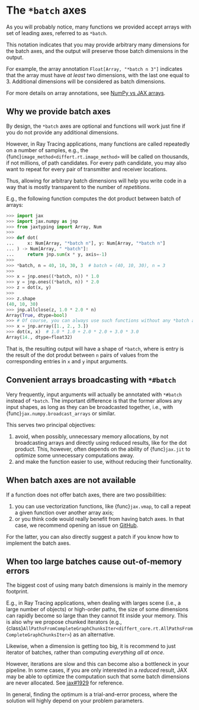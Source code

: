 # The `*batch` axes

As you will probably notice, many functions we provided accept
arrays with set of leading axes, referred to as `*batch`.

This notation indicates that you may provide arbitrary many dimensions
for the batch axes, and the output will preserve those batch dimensions
in the output.

For example, the array annotation `Float[Array, "*batch n 3"]`
indicates that the array must have *at least* two dimensions,
with the last one equal to 3. Additional dimensions will be
considered as batch dimensions.

For more details on array annotations,
see [NumPy vs JAX arrays](numpy_vs_jax.md#numpy-vs-jax-arrays).

## Why we provide batch axes

By design, the `*batch` axes are optional and functions
will work just fine if you do not provide any additional dimensions.

However, in Ray Tracing applications, many functions are called
repeatedly on a number of samples, e.g.,
the {func}`image_method<differt.rt.image_method>` will be
called on thousands, if not millions, of path candidates. For
every path candidate, you may also want to repeat for every pair of
transmitter and receiver locations.

Thus, allowing for arbitrary batch dimensions will help you write
code in a way that is mostly transparent to the number of *repetitions*.

E.g., the following function computes the dot product
between batch of arrays:

```python
>>> import jax
>>> import jax.numpy as jnp
>>> from jaxtyping import Array, Num
>>>
>>> def dot(
...     x: Num[Array, "*batch n"], y: Num[Array, "*batch n"]
... ) -> Num[Array, " *batch"]:
...     return jnp.sum(x * y, axis=-1)
>>>
>>> *batch, n = 40, 10, 30, 3  # batch = (40, 10, 30), n = 3
>>>
>>> x = jnp.ones((*batch, n)) * 1.0
>>> y = jnp.ones((*batch, n)) * 2.0
>>> z = dot(x, y)
>>>
>>> z.shape
(40, 10, 30)
>>> jnp.allclose(z, 1.0 * 2.0 * n)
Array(True, dtype=bool)
>>> # Of course, you can always use such functions without any *batch axes:
>>> x = jnp.array([1., 2., 3.])
>>> dot(x, x)  # 1.0 * 1.0 + 2.0 * 2.0 + 3.0 * 3.0
Array(14., dtype=float32)

```

That is, the resulting output will have a shape of `*batch`,
where is entry is the result of the dot produt between `n` pairs of values
from the corresponding entries in `x` and `y` input arguments.

## Convenient arrays broadcasting with `*#batch`

Very frequently, input arguments will actually be annotated with `*#batch`
instead of `*batch`. The important difference is that the former allows
any input shapes, as long as they can be broadcasted together, i.e.,
with {func}`jax.numpy.broadcast_arrays` or similar.

This serves two principal objectives:

1. avoid, when possibly, unnecessary memory allocations, by not broadcasting
   arrays and directly using reduced results, like for the dot product.
   This, however, often depends on the ability of {func}`jax.jit` to
   optimize some unnecessary computations away.
2. and make the function easier to use, without reducing their functionality.

## When batch axes are not available

If a function does not offer batch axes, there are two possibilities:

1. you can use vectorization functions, like {func}`jax.vmap`, to
   call a repeat a given function over another array axis;
2. or you think code would really benefit from having batch axes.
   In that case, we recommend opening an issue on
   [GitHub](https://github.com/jeertmans/DiffeRT).

For the latter, you can also directly suggest a patch if you know how to
implement the batch axes.

## When too large batches cause out-of-memory errors

The biggest cost of using many batch dimensions is mainly in
the memory footprint.

E.g., in Ray Tracing applications, when dealing with larges scene
(i.e., a large number of objects) or high-order paths,
the size of some dimensions can rapidly become so large than they
cannot fit inside your memory.
This is also why we propose chunked iterators
(e.g.,
{class}`AllPathsFromCompleteGraphChunksIter<differt_core.rt.AllPathsFromCompleteGraphChunksIter>`)
as an alternative.

Likewise, when a dimension is getting too big,
it is recommend to just iterator of batches,
rather than computing *everything all at once*.

However, iterations are slow and this can become also a
bottleneck in your pipeline. In some cases,
if you are only interested in a *reduced* result,
JAX may be able to optimize the computation such that some batch
dimensions are never allocated.
See [jax#1929](https://github.com/jax-ml/jax/issues/1923) for reference.

In general, finding the optimum is a trial-and-error process,
where the solution will highly depend on your problem parameters.
